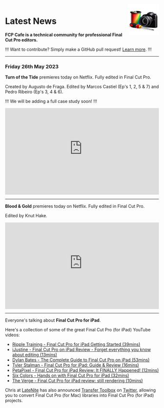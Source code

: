 <img src="https://raw.githubusercontent.com/CommandPost/FCPCafe/master/docs/static/fcpcafe.png" align="right" style="width: 100px !important; height: 100px !important;" />

# Latest News
<style>
.video-container {
  position: relative;
  width: 100%;
  padding-bottom: 56.25%;
}
.video {
  position: absolute;
  top: 0;
  left: 0;
  width: 100%;
  height: 100%;
  border: 0;
}
</style>

**FCP Cafe is a technical community for professional Final Cut Pro editors.**

!!!
Want to contribute? Simply make a GitHub pull request! [Learn more](https://fcp.cafe/contribute/).
!!!

---

### Friday 26th May 2023

**Turn of the Tide** premieres today on Netflix. Fully edited in Final Cut Pro.

Created by Augusto de Fraga. Edited by Marcos Castiel (Ep's 1, 2, 5 & 7) and Pedro Ribeiro (Ep's 3, 4 & 6).

!!!
We will be adding a full case study soon!
!!!

<div class="video-container">
    <iframe class="video" src="https://www.youtube-nocookie.com/embed/_tHdyD9TGCA?controls=0" title="YouTube video player" frameborder="0" allow="accelerometer; autoplay; clipboard-write; encrypted-media; gyroscope; picture-in-picture; web-share" allowfullscreen></iframe>
</div>

---

**Blood & Gold** premieres today on Netflix. Fully edited in Final Cut Pro.

Edited by Knut Hake.

<div class="video-container">
    <iframe class="video" src="https://www.youtube-nocookie.com/embed/mqNzrsUerYw?controls=0" title="YouTube video player" frameborder="0" allow="accelerometer; autoplay; clipboard-write; encrypted-media; gyroscope; picture-in-picture; web-share" allowfullscreen></iframe>
</div>

---

Everyone's talking about **Final Cut Pro for iPad**.

Here's a collection of some of the great Final Cut Pro (for iPad) YouTube videos:

- [Ripple Training - Final Cut Pro for iPad Getting Started (39mins)](https://www.youtube.com/watch?v=XvMDC9V3-Rs)
- [iJustine - Final Cut Pro on iPad Review - Forget everything you know about editing (13mins)](https://www.youtube.com/watch?v=MjRouMY7bgU)
- [Dylan Bates - The Complete Guide to Final Cut Pro on iPad (53mins)](https://www.youtube.com/watch?v=iLXnuoEPheQ)
- [Tyler Stalman - Final Cut Pro for iPad: Guide & Review (16mins)](https://www.youtube.com/watch?v=eKG_T9GumVM)
- [PetaPixel - Final Cut Pro for iPad Review: It FINALLY Happened! (12mins)](https://www.youtube.com/watch?v=cacbcjvlFRg)
- [Six Colors - Hands on with Final Cut Pro for iPad (32mins)](https://www.youtube.com/watch?v=VpwUN5o_3mo)
- [The Verge - Final Cut Pro for iPad review: still rendering (10mins)](https://www.youtube.com/watch?v=r4QCQ7qGsL4)

Chris at [LateNite](https://latenitefilms.com) has also announced [Transfer Toolbox](https://transfertoolbox.io) on [Twitter](https://twitter.com/chrisatlatenite/status/1661610054292758529), allowing you to convert Final Cut Pro (for Mac) libraries into Final Cut Pro (for iPad) projects.